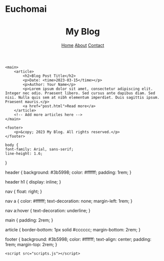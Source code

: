 # Euchomai
<!DOCTYPE html>
<html lang="en">
<head>
    <meta charset="UTF-8">
    <meta name="viewport" content="width=device-width, initial-scale=1.0">
    <title>My Blog</title>
    <link rel="stylesheet" href="styles.css">
</head>
<body>
    <header>
        <h1>My Blog</h1>
        <nav>
            <a href="index.html">Home</a>
            <a href="about.html">About</a>
            <a href="contact.html">Contact</a>
        </nav>
    </header>

    <main>
        <article>
            <h2>Blog Post Title</h2>
            <p>Date: <time>2023-03-15</time></p>
            <p>Author: Your Name</p>
            <p>Lorem ipsum dolor sit amet, consectetur adipiscing elit. Integer nec odio. Praesent libero. Sed cursus ante dapibus diam. Sed nisi. Nulla quis sem at nibh elementum imperdiet. Duis sagittis ipsum. Praesent mauris.</p>
            <a href="post.html">Read more</a>
        </article>
        <!-- Add more articles here -->
    </main>

    <footer>
        <p>&copy; 2023 My Blog. All rights reserved.</p>
    </footer>
    
    body {
    font-family: Arial, sans-serif;
    line-height: 1.6;
}

header {
    background: #3b5998;
    color: #ffffff;
    padding: 1rem;
}

header h1 {
    display: inline;
}

nav {
    float: right;
}

nav a {
    color: #ffffff;
    text-decoration: none;
    margin-left: 1rem;
}

nav a:hover {
    text-decoration: underline;
}

main {
    padding: 2rem;
}

article {
    border-bottom: 1px solid #cccccc;
    margin-bottom: 2rem;
}

footer {
    background: #3b5998;
    color: #ffffff;
    text-align: center;
    padding: 1rem;
    margin-top: 2rem;
}


    <script src="scripts.js"></script>
</body>
</html>
